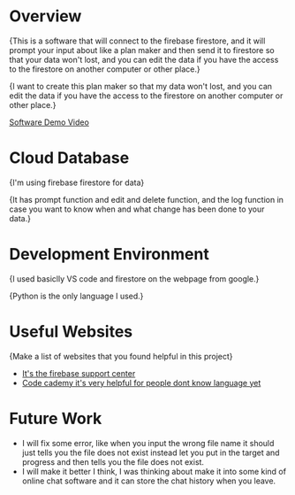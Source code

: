 # Overview

{This is a software that will connect to the firebase firestore, and it will prompt your input about like a plan maker and then send it to firestore so that your data won't lost, and you can edit the data if you have the access to the firestore on another computer or other place.}

{I want to create this plan maker so that my data won't lost, and you can edit the data if you have the access to the firestore on another computer or other place.}

[Software Demo Video](https://youtu.be/FK35ODO1-qc)

# Cloud Database

{I'm using firebase firestore for data}

{It has prompt function and edit and delete function, and the log function in case you want to know when and what change has been done to your data.}

# Development Environment

{I used basiclly VS code and firestore on the webpage from google.}

{Python is the only language I used.}

# Useful Websites

{Make a list of websites that you found helpful in this project}
* [It's the firebase support center](https://firebase.google.com/docs/build)
* [Code cademy it's very helpful for people dont know language yet]([http://url.link.goes.here](https://try.codecademy.com/career-path-computer-science?utm_source=google&utm_medium=paid-search&utm_campaign=postclick&utm_content=path-comp-sci&utm_source=google&utm_medium=paid-search&utm_campaign=postclick&utm_content=path-comp-sci&gclid=Cj0KCQjwyt-ZBhCNARIsAKH1174XdKCSKfGiBgMzYcNdvcJYxQ45cQhn_aXPq5qLx4sHFKElozu-mlwaAkznEALw_wcB))

# Future Work

* I will fix some error, like when you input the wrong file name it should just tells you the file does not exist instead let you put in the target and progress and then tells you the file does not exist.
* I will make it better I think, I was thinking about make it into some kind of online chat software and it can store the chat history when you leave.
